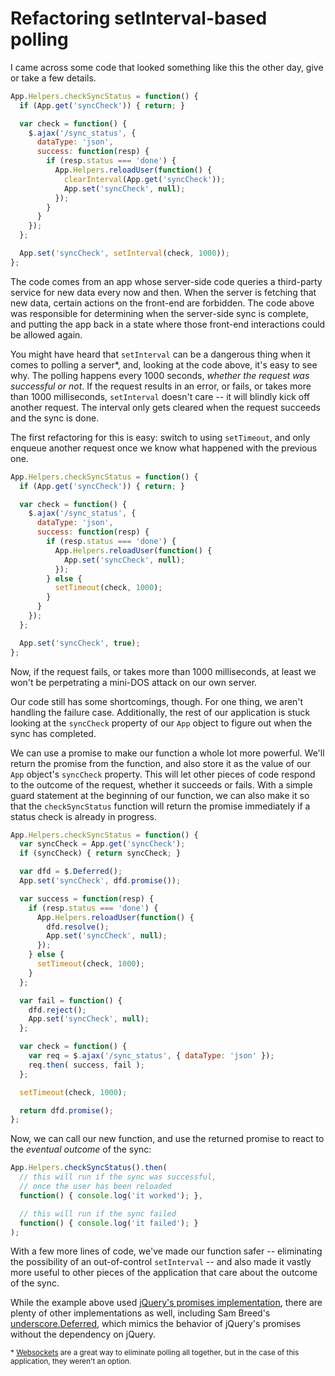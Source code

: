 # Refactoring setInterval-based polling

I came across some code that looked something like this the other day, give or take a few details.

```javascript
App.Helpers.checkSyncStatus = function() {
  if (App.get('syncCheck')) { return; }

  var check = function() {
    $.ajax('/sync_status', {
      dataType: 'json',
      success: function(resp) {
        if (resp.status === 'done') {
          App.Helpers.reloadUser(function() {
            clearInterval(App.get('syncCheck'));
            App.set('syncCheck', null);
          });
        }
      }
    });
  };

  App.set('syncCheck', setInterval(check, 1000));
};
```

The code comes from an app whose server-side code queries a third-party service for new data every now and then. When the server is fetching that new data, certain actions on the front-end are forbidden. The code above was responsible for determining when the server-side sync is complete, and putting the app back in a state where those front-end interactions could be allowed again.

You might have heard that `setInterval` can be a dangerous thing when it comes to polling a server\*, and, looking at the code above, it's easy to see why. The polling happens every 1000 seconds, *whether the request was successful or not*. If the request results in an error, or fails, or takes more than 1000 milliseconds, `setInterval` doesn't care -- it will blindly kick off another request. The interval only gets cleared when the request succeeds and the sync is done.

The first refactoring for this is easy: switch to using `setTimeout`, and only enqueue another request once we know what happened with the previous one.

```javascript
App.Helpers.checkSyncStatus = function() {
  if (App.get('syncCheck')) { return; }

  var check = function() {
    $.ajax('/sync_status', {
      dataType: 'json',
      success: function(resp) {
        if (resp.status === 'done') {
          App.Helpers.reloadUser(function() {
            App.set('syncCheck', null);
          });
        } else {
          setTimeout(check, 1000);
        }
      }
    });
  };

  App.set('syncCheck', true);
};
```

Now, if the request fails, or takes more than 1000 milliseconds, at least we won't be perpetrating a mini-DOS attack on our own server.

Our code still has some shortcomings, though. For one thing, we aren't handling the failure case. Additionally, the rest of our application is stuck looking at the `syncCheck` property of our `App` object to figure out when the sync has completed.

We can use a promise to make our function a whole lot more powerful. We'll return the promise from the function, and also store it as the value of our `App` object's `syncCheck` property. This will let other pieces of code respond to the outcome of the request, whether it succeeds or fails. With a simple guard statement at the beginning of our function, we can also make it so that the `checkSyncStatus` function will return the promise immediately if a status check is already in progress.

```javascript
App.Helpers.checkSyncStatus = function() {
  var syncCheck = App.get('syncCheck');
  if (syncCheck) { return syncCheck; }

  var dfd = $.Deferred();
  App.set('syncCheck', dfd.promise());

  var success = function(resp) {
    if (resp.status === 'done') {
      App.Helpers.reloadUser(function() {
        dfd.resolve();
        App.set('syncCheck', null);
      });
    } else {
      setTimeout(check, 1000);
    }
  };

  var fail = function() {
    dfd.reject();
    App.set('syncCheck', null);
  };

  var check = function() {
    var req = $.ajax('/sync_status', { dataType: 'json' });
    req.then( success, fail );
  };

  setTimeout(check, 1000);

  return dfd.promise();
};
```

Now, we can call our new function, and use the returned promise to react to the *eventual outcome* of the sync:

```javascript
App.Helpers.checkSyncStatus().then(
  // this will run if the sync was successful,
  // once the user has been reloaded
  function() { console.log('it worked'); },

  // this will run if the sync failed
  function() { console.log('it failed'); }
);
```

With a few more lines of code, we've made our function safer -- eliminating the possibility of an out-of-control `setInterval` -- and also made it vastly more useful to other pieces of the application that care about the outcome of the sync.

While the example above used [jQuery's promises implementation](http://api.jquery.com/deferred.promise/), there are plenty of other implementations as well, including Sam Breed's [underscore.Deferred](https://github.com/wookiehangover/underscore.Deferred), which mimics the behavior of jQuery's promises without the dependency on jQuery.

<small>* [Websockets](http://www.html5rocks.com/en/tutorials/websockets/basics/) are a great way to eliminate polling all together, but in the case of this application, they weren't an option.</small>
